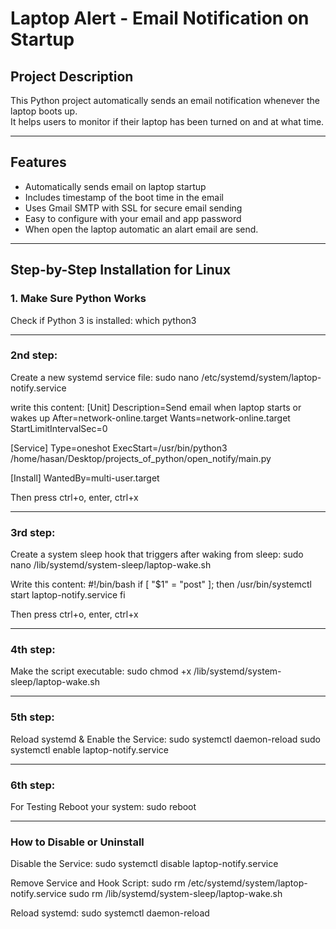 # Laptop Alert - Email Notification on Startup

## Project Description
This Python project automatically sends an email notification whenever the laptop boots up.  
It helps users to monitor if their laptop has been turned on and at what time.

---

## Features
- Automatically sends email on laptop startup
- Includes timestamp of the boot time in the email
- Uses Gmail SMTP with SSL for secure email sending
- Easy to configure with your email and app password
- When open the laptop automatic an alart email are send.

---

## Step-by-Step Installation for Linux

### 1. Make Sure Python Works

Check if Python 3 is installed:
which python3

---
### 2nd step: 

Create a new systemd service file:
sudo nano /etc/systemd/system/laptop-notify.service

write this content:
[Unit]
Description=Send email when laptop starts or wakes up
After=network-online.target
Wants=network-online.target
StartLimitIntervalSec=0

[Service]
Type=oneshot
ExecStart=/usr/bin/python3 /home/hasan/Desktop/projects_of_python/open_notify/main.py

[Install]
WantedBy=multi-user.target


Then press ctrl+o, enter, ctrl+x

---

### 3rd step: 

Create a system sleep hook that triggers after waking from sleep:
sudo nano /lib/systemd/system-sleep/laptop-wake.sh

Write this content:
#!/bin/bash
if [ "$1" = "post" ]; then
    /usr/bin/systemctl start laptop-notify.service
fi

Then press ctrl+o, enter, ctrl+x

---

### 4th step:

Make the script executable:
sudo chmod +x /lib/systemd/system-sleep/laptop-wake.sh

---

### 5th step:

Reload systemd & Enable the Service:
sudo systemctl daemon-reload
sudo systemctl enable laptop-notify.service

---

### 6th step:

For Testing
Reboot your system:
sudo reboot

---

### How to Disable or Uninstall

Disable the Service:
sudo systemctl disable laptop-notify.service


Remove Service and Hook Script:
sudo rm /etc/systemd/system/laptop-notify.service
sudo rm /lib/systemd/system-sleep/laptop-wake.sh


Reload systemd:
sudo systemctl daemon-reload
